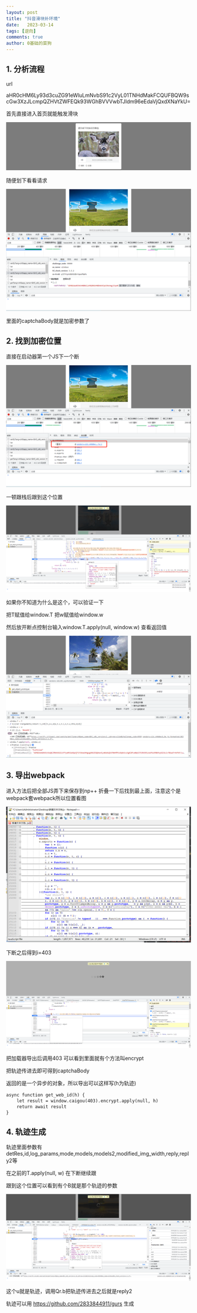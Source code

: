 ```yaml
---
layout: post
title: "抖音滑块补环境"
date:   2023-03-14
tags: [逆向]
comments: true
author: 0基础的菜狗
---
```


## 1. 分析流程

url

aHR0cHM6Ly93d3cuZG91eWluLmNvbS91c2VyL01TNHdMakFCQUFBQW9scGw3XzJLcmpQZHVtZWFEQk93WGhBVVVwbTJIdm96eEdaVjQxdXNaYkU=

首先直接进入首页就能触发滑块

![1](/images/dy/1.png)

随便划下看看请求

![2](/images/dy/2.png)

里面的captchaBody就是加密参数了

## 2. 找到加密位置

直接在启动器第一个JS下一个断

![3](/images/dy/3.png)

一顿跟栈后跟到这个位置

![4](/images/dy/4.png)

如果你不知道为什么是这个，可以验证一下

把T赋值给window.T 把w赋值给window.w

然后放开断点控制台输入window.T.apply(null, window.w) 查看返回值

![5](/images/dy/5.png)

## 3. 导出webpack

进入方法后把全部JS弄下来保存到np++ 折叠一下后找到最上面，注意这个是webpack套webpack所以位置看图

![6](/images/dy/6.png)

下断之后得到i=403

![7](/images/dy/7.png)

把加载器导出后调用403 可以看到里面就有个方法叫encrypt

把轨迹传进去即可得到captchaBody

返回的是一个异步的对象，所以导出可以这样写(h为轨迹)

```
async function get_web_id(h) {
    let result = window.caigou(403).encrypt.apply(null, h)
    return await result
}
```

## 4. 轨迹生成

轨迹里面参数有detRes,id,log_params,mode,models,models2,modified_img_width,reply,reply2等

在之前的T.apply(null, w) 在下断继续跟

跟到这个位置可以看到有个B就是那个轨迹的参数

![8](/images/dy/8.png)

这个u就是轨迹，调用Qr.b把轨迹传进去之后就是reply2

轨迹可以用 https://github.com/2833844911/gurs 生成
